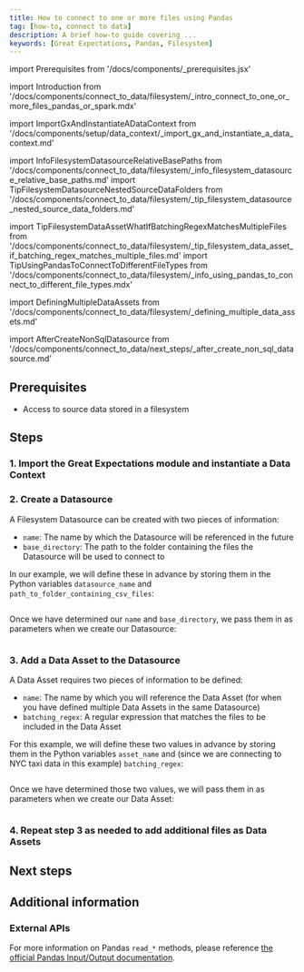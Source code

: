 ```yaml
---
title: How to connect to one or more files using Pandas
tag: [how-to, connect to data]
description: A brief how-to guide covering ...
keywords: [Great Expectations, Pandas, Filesystem]
---
```


<!-- Import statements start here. -->
import Prerequisites from '/docs/components/_prerequisites.jsx'

<!-- Introduction -->
import Introduction from '/docs/components/connect_to_data/filesystem/_intro_connect_to_one_or_more_files_pandas_or_spark.mdx'

<!-- ### 1. Import GX and instantiate a Data Context -->
import ImportGxAndInstantiateADataContext from '/docs/components/setup/data_context/_import_gx_and_instantiate_a_data_context.md'

<!-- ### 2. Create a Datasource -->
import InfoFilesystemDatasourceRelativeBasePaths from '/docs/components/connect_to_data/filesystem/_info_filesystem_datasource_relative_base_paths.md'
import TipFilesystemDatasourceNestedSourceDataFolders from '/docs/components/connect_to_data/filesystem/_tip_filesystem_datasource_nested_source_data_folders.md'

<!-- ### 3. Add a Data Asset to the Datasource -->
import TipFilesystemDataAssetWhatIfBatchingRegexMatchesMultipleFiles from '/docs/components/connect_to_data/filesystem/_tip_filesystem_data_asset_if_batching_regex_matches_multiple_files.md'
import TipUsingPandasToConnectToDifferentFileTypes from '/docs/components/connect_to_data/filesystem/_info_using_pandas_to_connect_to_different_file_types.mdx'

<!-- ### 4. Repeat step 3 as needed -->
import DefiningMultipleDataAssets from '/docs/components/connect_to_data/filesystem/_defining_multiple_data_assets.md'

<!-- Next steps -->
import AfterCreateNonSqlDatasource from '/docs/components/connect_to_data/next_steps/_after_create_non_sql_datasource.md'

<Introduction execution_engine="Pandas" />

## Prerequisites

<Prerequisites requirePython = {false} requireInstallation = {true} requireDataContext = {true} requireSourceData = {null} requireDatasource = {false} requireExpectationSuite = {false}>

- Access to source data stored in a filesystem

</Prerequisites> 

## Steps

### 1. Import the Great Expectations module and instantiate a Data Context

<ImportGxAndInstantiateADataContext />

### 2. Create a Datasource

A Filesystem Datasource can be created with two pieces of information:
- `name`: The name by which the Datasource will be referenced in the future
- `base_directory`: The path to the folder containing the files the Datasource will be used to connect to

In our example, we will define these in advance by storing them in the Python variables `datasource_name` and `path_to_folder_containing_csv_files`:

```python name="tests/integration/docusaurus/connecting_to_your_data/fluent_datasources/how_to_connect_to_one_or_more_files_using_pandas.py define_add_pandas_filesystem_args"
```

<InfoFilesystemDatasourceRelativeBasePaths />

Once we have determined our `name` and `base_directory`, we pass them in as parameters when we create our Datasource:

```python name="tests/integration/docusaurus/connecting_to_your_data/fluent_datasources/how_to_connect_to_one_or_more_files_using_pandas.py create_datasource"
```

<TipFilesystemDatasourceNestedSourceDataFolders />

### 3. Add a Data Asset to the Datasource

A Data Asset requires two pieces of information to be defined:
- `name`: The name by which you will reference the Data Asset (for when you have defined multiple Data Assets in the same Datasource)
- `batching_regex`: A regular expression that matches the files to be included in the Data Asset

<TipFilesystemDataAssetWhatIfBatchingRegexMatchesMultipleFiles />

For this example, we will define these two values in advance by storing them in the Python variables `asset_name` and (since we are connecting to NYC taxi data in this example) `batching_regex`:

```python name="tests/integration/docusaurus/connecting_to_your_data/fluent_datasources/how_to_connect_to_one_or_more_files_using_pandas.py define_add_csv_asset_args"
```

Once we have determined those two values, we will pass them in as parameters when we create our Data Asset:

```python name="tests/integration/docusaurus/connecting_to_your_data/fluent_datasources/how_to_connect_to_one_or_more_files_using_pandas.py add_asset"
```

<TipUsingPandasToConnectToDifferentFileTypes this_example_file_extension="csv" />


### 4. Repeat step 3 as needed to add additional files as Data Assets

<DefiningMultipleDataAssets />

## Next steps

<AfterCreateNonSqlDatasource />

## Additional information

<!-- TODO: Add this once we have a script.
### Code examples

To see the full source code used for the examples in this guide, please reference the following scripts in our GitHub repository:
- [script_name.py](https://path/to/the/script/on/github.com)
-->

### External APIs

For more information on Pandas `read_*` methods, please reference [the official Pandas Input/Output documentation](https://pandas.pydata.org/docs/reference/io.html).

<!-- TODO: Enable this and update links after the conceptual guides are revised
### Related reading

For more information on the concepts and reasoning employed by this guide, please reference the following informational guides:

- What does a Datasource do behind the scenes?]
- What are use the use cases for single vs multiple Batch Data Assets?
-->